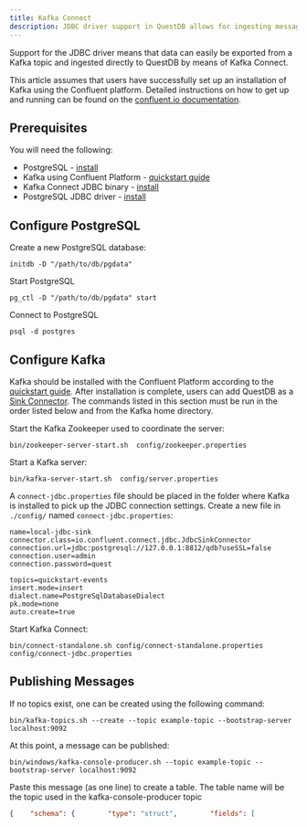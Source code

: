 ```yaml
---
title: Kafka Connect
description: JDBC driver support in QuestDB allows for ingesting messages from a Kafka topic via Kafka Connect.
---
```


Support for the JDBC driver means that data can easily be exported from a Kafka
topic and ingested directly to QuestDB by means of Kafka Connect.

This article assumes that users have successfully set up an installation of
Kafka using the Confluent platform. Detailed instructions on how to get up and
running can be found on the
[confluent.io documentation](https://docs.confluent.io/platform/current/quickstart/index.html).

## Prerequisites

You will need the following:

- PostgreSQL - [install](https://www.postgresql.org/download/)
- Kafka using Confluent Platform -
  [quickstart guide](https://docs.confluent.io/platform/current/quickstart/ce-quickstart.html#ce-quickstart)
- Kafka Connect JDBC binary -
  [install](https://docs.confluent.io/kafka-connect-jdbc/current/index.html)
- PostgreSQL JDBC driver - [install](https://jdbc.postgresql.org/download.html)

## Configure PostgreSQL

Create a new PostgreSQL database:

```shell
initdb -D "/path/to/db/pgdata"
```

Start PostgreSQL

```shell
pg_ctl -D "/path/to/db/pgdata" start
```

Connect to PostgreSQL

```shell
psql -d postgres
```

## Configure Kafka

Kafka should be installed with the Confluent Platform according to the
[quickstart guide](https://docs.confluent.io/platform/current/quickstart/ce-quickstart.html#ce-quickstart).
After installation is complete, users can add QuestDB as a
[Sink Connector](https://docs.confluent.io/platform/current/connect/index.html#kafka-connect).
The commands listed in this section must be run in the order listed below and
from the Kafka home directory.

Start the Kafka Zookeeper used to coordinate the server:

```shell
bin/zookeeper-server-start.sh  config/zookeeper.properties
```

Start a Kafka server:

```shell
bin/kafka-server-start.sh  config/server.properties
```

A `connect-jdbc.properties` file should be placed in the folder where Kafka is
installed to pick up the JDBC connection settings. Create a new file in
`./config/` named `connect-jdbc.properties`:

```shell
name=local-jdbc-sink
connector.class=io.confluent.connect.jdbc.JdbcSinkConnector
connection.url=jdbc:postgresql://127.0.0.1:8812/qdb?useSSL=false
connection.user=admin
connection.password=quest

topics=quickstart-events
insert.mode=insert
dialect.name=PostgreSqlDatabaseDialect
pk.mode=none
auto.create=true
```

Start Kafka Connect:

```shell
bin/connect-standalone.sh config/connect-standalone.properties config/connect-jdbc.properties
```

## Publishing Messages

If no topics exist, one can be created using the following command:

```shell
bin/kafka-topics.sh --create --topic example-topic --bootstrap-server localhost:9092
```

At this point, a message can be published:

```shell
bin/windows/kafka-console-producer.sh --topic example-topic --bootstrap-server localhost:9092
```

Paste this message (as one line) to create a table. The table name will be the
topic used in the kafka-console-producer topic

```json
{    "schema": {        "type": "struct",        "fields": [            {                "type": "boolean",                "optional": false,               "field": "flag"            },            {                "type": "int8",                "optional": false,                "field": "id8"           },           {                "type": "int16",                "optional": false,                "field": "id16"            },            {                "type":"int32",                "optional": false,                "field": "id32"            },          {                  "type": "int64",               "optional": false,                "field": "id64"            },            {                "type": "float",                "optional": false,                "field": "idFloat"            },            {                "type": "double",                "optional": false,                "field": "idDouble"            },              {                "type": "string",                "optional": true,                "field": "msg"            }      ],        "optional": false,        "name": "msgschema"    },    "payload": {        "flag": false,        "id8": 222,        "id16": 222,        "id32": 222,        "id64": 222,        "idFloat": 222.0,        "idDouble": 333.0,               "msg": "hi"  }}
```